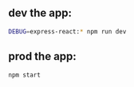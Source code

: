 ## dev the app:

```bash
DEBUG=express-react:* npm run dev
```

## prod the app:

```bash
npm start
```